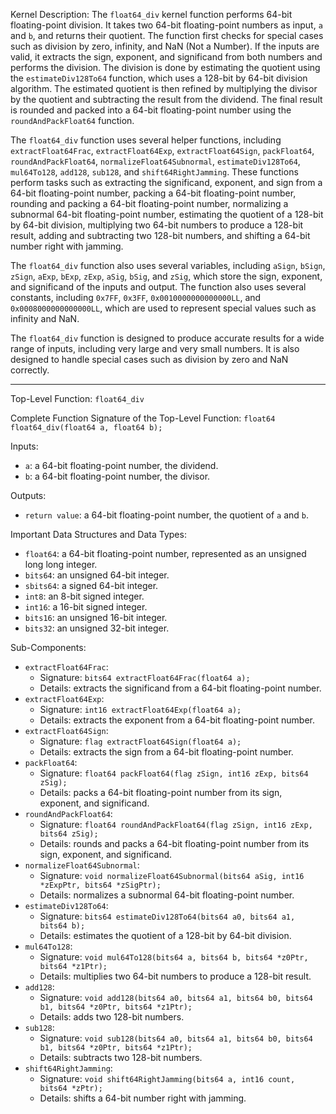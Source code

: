 Kernel Description:
The `float64_div` kernel function performs 64-bit floating-point division. It takes two 64-bit floating-point numbers as input, `a` and `b`, and returns their quotient. The function first checks for special cases such as division by zero, infinity, and NaN (Not a Number). If the inputs are valid, it extracts the sign, exponent, and significand from both numbers and performs the division. The division is done by estimating the quotient using the `estimateDiv128To64` function, which uses a 128-bit by 64-bit division algorithm. The estimated quotient is then refined by multiplying the divisor by the quotient and subtracting the result from the dividend. The final result is rounded and packed into a 64-bit floating-point number using the `roundAndPackFloat64` function.

The `float64_div` function uses several helper functions, including `extractFloat64Frac`, `extractFloat64Exp`, `extractFloat64Sign`, `packFloat64`, `roundAndPackFloat64`, `normalizeFloat64Subnormal`, `estimateDiv128To64`, `mul64To128`, `add128`, `sub128`, and `shift64RightJamming`. These functions perform tasks such as extracting the significand, exponent, and sign from a 64-bit floating-point number, packing a 64-bit floating-point number, rounding and packing a 64-bit floating-point number, normalizing a subnormal 64-bit floating-point number, estimating the quotient of a 128-bit by 64-bit division, multiplying two 64-bit numbers to produce a 128-bit result, adding and subtracting two 128-bit numbers, and shifting a 64-bit number right with jamming.

The `float64_div` function also uses several variables, including `aSign`, `bSign`, `zSign`, `aExp`, `bExp`, `zExp`, `aSig`, `bSig`, and `zSig`, which store the sign, exponent, and significand of the inputs and output. The function also uses several constants, including `0x7FF`, `0x3FF`, `0x0010000000000000LL`, and `0x0008000000000000LL`, which are used to represent special values such as infinity and NaN.

The `float64_div` function is designed to produce accurate results for a wide range of inputs, including very large and very small numbers. It is also designed to handle special cases such as division by zero and NaN correctly.

---

Top-Level Function: `float64_div`

Complete Function Signature of the Top-Level Function:
`float64 float64_div(float64 a, float64 b);`

Inputs:
- `a`: a 64-bit floating-point number, the dividend.
- `b`: a 64-bit floating-point number, the divisor.

Outputs:
- `return value`: a 64-bit floating-point number, the quotient of `a` and `b`.

Important Data Structures and Data Types:
- `float64`: a 64-bit floating-point number, represented as an unsigned long long integer.
- `bits64`: an unsigned 64-bit integer.
- `sbits64`: a signed 64-bit integer.
- `int8`: an 8-bit signed integer.
- `int16`: a 16-bit signed integer.
- `bits16`: an unsigned 16-bit integer.
- `bits32`: an unsigned 32-bit integer.

Sub-Components:
- `extractFloat64Frac`:
    - Signature: `bits64 extractFloat64Frac(float64 a);`
    - Details: extracts the significand from a 64-bit floating-point number.
- `extractFloat64Exp`:
    - Signature: `int16 extractFloat64Exp(float64 a);`
    - Details: extracts the exponent from a 64-bit floating-point number.
- `extractFloat64Sign`:
    - Signature: `flag extractFloat64Sign(float64 a);`
    - Details: extracts the sign from a 64-bit floating-point number.
- `packFloat64`:
    - Signature: `float64 packFloat64(flag zSign, int16 zExp, bits64 zSig);`
    - Details: packs a 64-bit floating-point number from its sign, exponent, and significand.
- `roundAndPackFloat64`:
    - Signature: `float64 roundAndPackFloat64(flag zSign, int16 zExp, bits64 zSig);`
    - Details: rounds and packs a 64-bit floating-point number from its sign, exponent, and significand.
- `normalizeFloat64Subnormal`:
    - Signature: `void normalizeFloat64Subnormal(bits64 aSig, int16 *zExpPtr, bits64 *zSigPtr);`
    - Details: normalizes a subnormal 64-bit floating-point number.
- `estimateDiv128To64`:
    - Signature: `bits64 estimateDiv128To64(bits64 a0, bits64 a1, bits64 b);`
    - Details: estimates the quotient of a 128-bit by 64-bit division.
- `mul64To128`:
    - Signature: `void mul64To128(bits64 a, bits64 b, bits64 *z0Ptr, bits64 *z1Ptr);`
    - Details: multiplies two 64-bit numbers to produce a 128-bit result.
- `add128`:
    - Signature: `void add128(bits64 a0, bits64 a1, bits64 b0, bits64 b1, bits64 *z0Ptr, bits64 *z1Ptr);`
    - Details: adds two 128-bit numbers.
- `sub128`:
    - Signature: `void sub128(bits64 a0, bits64 a1, bits64 b0, bits64 b1, bits64 *z0Ptr, bits64 *z1Ptr);`
    - Details: subtracts two 128-bit numbers.
- `shift64RightJamming`:
    - Signature: `void shift64RightJamming(bits64 a, int16 count, bits64 *zPtr);`
    - Details: shifts a 64-bit number right with jamming.